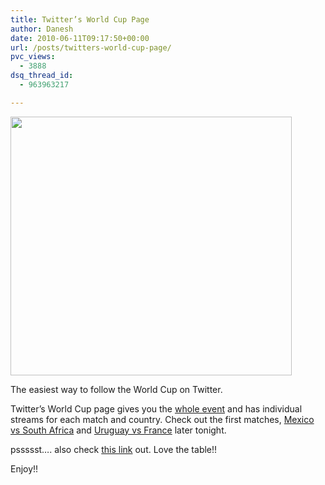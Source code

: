 ```yaml
---
title: Twitter’s World Cup Page
author: Danesh
date: 2010-06-11T09:17:50+00:00
url: /posts/twitters-world-cup-page/
pvc_views:
  - 3888
dsq_thread_id:
  - 963963217

---
```

<img loading="lazy" class="alignnone size-medium wp-image-2175" title="worldcup-2010-twitter" src="/wp-content/uploads/2010/06/worldcup-2010-twitter-450x414.png" alt="" width="450" height="414" srcset="/wp-content/uploads/2010/06/worldcup-2010-twitter-450x414.png 450w, /wp-content/uploads/2010/06/worldcup-2010-twitter.png 993w" sizes="(max-width: 450px) 100vw, 450px" />

The easiest way to follow the World Cup on Twitter.

Twitter&#8217;s World Cup page gives you the [whole event][1] and has individual streams for each match and country. Check out the first matches, [Mexico vs South Africa][2] and [Uruguay vs France][3] later tonight.

pssssst&#8230;. also check [this link][4] out. Love the table!!

Enjoy!!

 [1]: http://twitter.com/worldcup/worldcup
 [2]: http://twitter.com/worldcup/match/rsa/mex
 [3]: http://twitter.com/worldcup/match/uru/fra
 [4]: http://www.marca.com/deporte/futbol/mundial/sudafrica-2010/calendario-english.html
